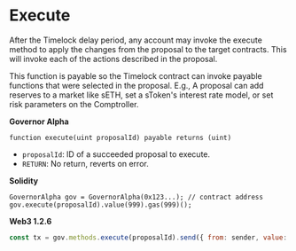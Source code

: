 # Execute

After the Timelock delay period, any account may invoke the execute method to apply the changes from the proposal to the target contracts. This will invoke each of the actions described in the proposal.

This function is payable so the Timelock contract can invoke payable functions that were selected in the proposal. E.g., A proposal can add reserves to a market like sETH, set a sToken's interest rate model, or set risk parameters on the Comptroller.

**Governor Alpha**

```text
function execute(uint proposalId) payable returns (uint)
```

* `proposalId`: ID of a succeeded proposal to execute.
* `RETURN`: No return, reverts on error.

**Solidity**

```text
GovernorAlpha gov = GovernorAlpha(0x123...); // contract address
gov.execute(proposalId).value(999).gas(999)();
```

**Web3 1.2.6**

```javascript
const tx = gov.methods.execute(proposalId).send({ from: sender, value: 1 });
```

